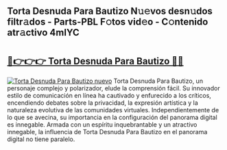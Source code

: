 ## Torta Desnuda Para Bautizo N𝚞𝚎vos desn𝚞dos filtr𝚊dos - Parts-PBL F𝚘tos vid𝚎o - C𝚘ntenido atr𝚊ctivo 4mIYC

# <h2><a href="http://mb0u9ii.tromn.icu/?c=Torta+Desnuda+Para+Bautizo">🔗👉👉👉 Torta Desnuda Para Bautizo 🔗🔗</a></h2>

[![Torta Desnuda Para Bautizo nuevo](https://i.imgur.com/pEAQMta.gif)](http://mb0u9ii.tromn.icu/?c=Torta+Desnuda+Para+Bautizo)
Torta Desnuda Para Bautizo, un personaje complejo y polarizador, elude la comprensión fácil. Su innovador estilo de comunicación en línea ha cautivado y enfurecido a los críticos, encendiendo debates sobre la privacidad, la expresión artística y la naturaleza evolutiva de las comunidades virtuales. Independientemente de lo que se avecina, su importancia en la configuración del panorama digital es innegable. Armada con un espíritu inquebrantable y un atractivo innegable, la influencia de Torta Desnuda Para Bautizo en el panorama digital no tiene paralelo.
